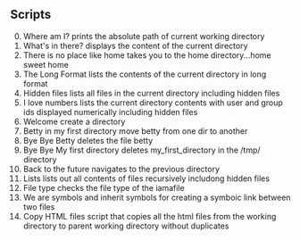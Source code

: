 Scripts
---
0. Where am I?
prints the absolute path of current working directory
1. What's in there?
displays the content of the current directory
2. There is no place like home
takes you to the home directory...home sweet home
3. The Long Format
lists the contents of the current directory in long format
4. Hidden files
lists all files in the current directory including hidden files
5. I love numbers
lists the current directory contents with user and group ids displayed numerically including hidden files
6. Welcome
create a directory
7. Betty in my first directory
move betty from one dir to another
8. Bye Bye Betty
deletes the file betty
9. Bye Bye My first directory
deletes my_first_directory in the /tmp/ directory
10. Back to the future
navigates to the previous directory
11. Lists
lists out all contents of files recursively includong hidden files
12. File type
checks the file type of the iamafile
13. We are symbols and inherit symbols
for creating a symboic link between two files
14. Copy HTML files
script that copies all the html files from the working directory to parent working directory without duplicates
